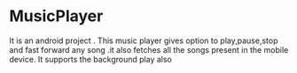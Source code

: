 # MusicPlayer
It is an android project . This music player gives option to play,pause,stop and fast forward any song .it also fetches all the songs present in the mobile device. It supports the background play also 
